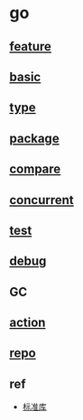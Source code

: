 # go  

## [feature](go-feature.md)

## [basic](go-basic.md)

## [type](go-type.md)

## [package](go-package.md)

## [compare](go-compare.md)

## [concurrent](go-concurrent.md)

## [test](go-test.md)

## [debug](go-debug.md)

## GC

## [action](go-action.md)

## [repo](go-repo.md)

## ref

- [标准库](https://studygolang.com/pkgdoc)
